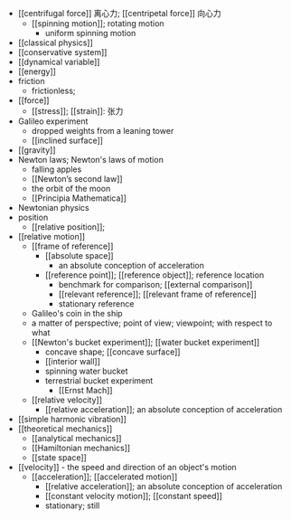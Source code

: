 - [[centrifugal force]] 离心力; [[centripetal force]] 向心力
    - [[spinning motion]]; rotating motion
        - uniform spinning motion
- [[classical physics]]
- [[conservative system]]
- [[dynamical variable]]
- [[energy]]
- friction
    - frictionless;
- [[force]]
    - [[stress]]; [[strain]]: 张力
- Galileo experiment
    - dropped weights from a leaning tower
    - [[inclined surface]]
- [[gravity]]
- Newton laws; Newton's laws of motion
    - falling apples
    - [[Newton’s second law]]
    - the orbit of the moon
    - [[Principia Mathematica]]
- Newtonian physics
- position
    - [[relative position]];
- [[relative motion]]
    - [[frame of reference]]
        - [[absolute space]]
            - an absolute conception of acceleration
        - [[reference point]]; [[reference object]]; reference location
            - benchmark for comparison; [[external comparison]]
            - [[relevant reference]]; [[relevant frame of reference]]
            - stationary reference
    - Galileo's coin in the ship
    - a matter of perspective; point of view; viewpoint; with respect to what
    - [[Newton's bucket experiment]]; [[water bucket experiment]]
        - concave shape; [[concave surface]]
        - [[interior wall]]
        - spinning water bucket
        - terrestrial bucket experiment
            - [[Ernst Mach]]
    - [[relative velocity]]
        - [[relative acceleration]]; an absolute conception of acceleration
- [[simple harmonic vibration]]
- [[theoretical mechanics]]
    - [[analytical mechanics]]
    - [[Hamiltonian mechanics]]
    - [[state space]]
- [[velocity]] - the speed and direction of an object's motion
    - [[acceleration]]; [[accelerated motion]]
        - [[relative acceleration]]; an absolute conception of acceleration
        - [[constant velocity motion]]; [[constant speed]]
        - stationary; still
